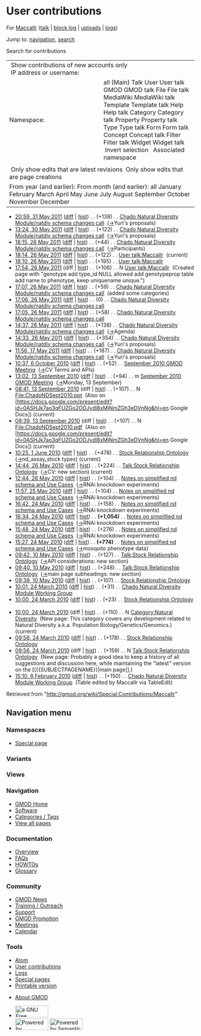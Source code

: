<div id="mw-page-base" class="noprint">

</div>

<div id="mw-head-base" class="noprint">

</div>

<div id="content" class="mw-body" role="main">

<span id="top"></span>

<div id="mw-js-message" style="display:none;">

</div>



# <span dir="auto">User contributions</span>

<div id="bodyContent">

<div id="contentSub">

For <a
href="/mediawiki/index.php?title=User:Maccallr&amp;action=edit&amp;redlink=1"
class="new" title="User:Maccallr (page does not exist)">Maccallr</a>
([talk](/wiki/User_talk:Maccallr "User talk:Maccallr") \| [block
log](/mediawiki/index.php?title=Special:Log/block&page=User%3AMaccallr "Special:Log/block")
\|
[uploads](/wiki/Special:ListFiles/Maccallr "Special:ListFiles/Maccallr")
\| [logs](/wiki/Special:Log/Maccallr "Special:Log/Maccallr"))

</div>

<div id="jump-to-nav" class="mw-jump">

Jump to: [navigation](#mw-navigation), [search](#p-search)

</div>

<div id="mw-content-text">

Search for contributions

<table class="mw-contributions-table">
<colgroup>
<col style="width: 50%" />
<col style="width: 50%" />
</colgroup>
<tbody>
<tr class="odd">
<td colspan="2"> Show contributions of new accounts only<br />
 IP address or username:</td>
</tr>
<tr class="even">
<td class="mw-label">Namespace:</td>
<td>all (Main) Talk User User talk GMOD GMOD talk File File talk
MediaWiki MediaWiki talk Template Template talk Help Help talk Category
Category talk Property Property talk Type Type talk Form Form talk
Concept Concept talk Filter Filter talk Widget Widget talk  
 Invert selection 
 Associated namespace </td>
</tr>
<tr class="odd">
<td colspan="2"></td>
</tr>
<tr class="even">
<td colspan="2"> Only show edits that are latest revisions
 Only show edits that are page creations</td>
</tr>
<tr class="odd">
<td colspan="2">From year (and earlier): From month (and earlier): all
January February March April May June July August September October
November December</td>
</tr>
</tbody>
</table>

- <a
  href="/mediawiki/index.php?title=Chado_Natural_Diversity_Module/natdiv_schema_changes_call&amp;oldid=17723"
  class="mw-changeslist-date"
  title="Chado Natural Diversity Module/natdiv schema changes call">20:59,
  31 May 2011</a>
  ([diff](/mediawiki/index.php?title=Chado_Natural_Diversity_Module/natdiv_schema_changes_call&diff=prev&oldid=17723 "Chado Natural Diversity Module/natdiv schema changes call")
  \|
  [hist](/mediawiki/index.php?title=Chado_Natural_Diversity_Module/natdiv_schema_changes_call&action=history "Chado Natural Diversity Module/natdiv schema changes call"))
  <span class="mw-changeslist-separator">. .</span>
  <span class="mw-plusminus-pos" dir="ltr"
  title="3,200 bytes after change">(+138)</span>‎
  <span class="mw-changeslist-separator">. .</span> <a
  href="/wiki/Chado_Natural_Diversity_Module/natdiv_schema_changes_call"
  class="mw-contributions-title"
  title="Chado Natural Diversity Module/natdiv schema changes call">Chado
  Natural Diversity Module/natdiv schema changes call</a> ‎
  <span class="comment">([→](/wiki/Chado_Natural_Diversity_Module/natdiv_schema_changes_call#Yuri.27s_proposals "Chado Natural Diversity Module/natdiv schema changes call")‎<span dir="auto"><span class="autocomment">Yuri's
  proposals</span></span>)</span>
- <a
  href="/mediawiki/index.php?title=Chado_Natural_Diversity_Module/natdiv_schema_changes_call&amp;oldid=17722"
  class="mw-changeslist-date"
  title="Chado Natural Diversity Module/natdiv schema changes call">13:24,
  30 May 2011</a>
  ([diff](/mediawiki/index.php?title=Chado_Natural_Diversity_Module/natdiv_schema_changes_call&diff=prev&oldid=17722 "Chado Natural Diversity Module/natdiv schema changes call")
  \|
  [hist](/mediawiki/index.php?title=Chado_Natural_Diversity_Module/natdiv_schema_changes_call&action=history "Chado Natural Diversity Module/natdiv schema changes call"))
  <span class="mw-changeslist-separator">. .</span>
  <span class="mw-plusminus-pos" dir="ltr"
  title="3,062 bytes after change">(+122)</span>‎
  <span class="mw-changeslist-separator">. .</span> <a
  href="/wiki/Chado_Natural_Diversity_Module/natdiv_schema_changes_call"
  class="mw-contributions-title"
  title="Chado Natural Diversity Module/natdiv schema changes call">Chado
  Natural Diversity Module/natdiv schema changes call</a> ‎
  <span class="comment">([→](/wiki/Chado_Natural_Diversity_Module/natdiv_schema_changes_call#Yuri.27s_proposals "Chado Natural Diversity Module/natdiv schema changes call")‎<span dir="auto"><span class="autocomment">Yuri's
  proposals</span></span>)</span>
- <a
  href="/mediawiki/index.php?title=Chado_Natural_Diversity_Module/natdiv_schema_changes_call&amp;oldid=17715"
  class="mw-changeslist-date"
  title="Chado Natural Diversity Module/natdiv schema changes call">18:15,
  26 May 2011</a>
  ([diff](/mediawiki/index.php?title=Chado_Natural_Diversity_Module/natdiv_schema_changes_call&diff=prev&oldid=17715 "Chado Natural Diversity Module/natdiv schema changes call")
  \|
  [hist](/mediawiki/index.php?title=Chado_Natural_Diversity_Module/natdiv_schema_changes_call&action=history "Chado Natural Diversity Module/natdiv schema changes call"))
  <span class="mw-changeslist-separator">. .</span>
  <span class="mw-plusminus-pos" dir="ltr"
  title="2,932 bytes after change">(+44)</span>‎
  <span class="mw-changeslist-separator">. .</span> <a
  href="/wiki/Chado_Natural_Diversity_Module/natdiv_schema_changes_call"
  class="mw-contributions-title"
  title="Chado Natural Diversity Module/natdiv schema changes call">Chado
  Natural Diversity Module/natdiv schema changes call</a> ‎
  <span class="comment">([→](/wiki/Chado_Natural_Diversity_Module/natdiv_schema_changes_call#Participants "Chado Natural Diversity Module/natdiv schema changes call")‎<span dir="auto"><span class="autocomment">Participants</span></span>)</span>
- <a href="/mediawiki/index.php?title=User_talk:Maccallr&amp;oldid=17714"
  class="mw-changeslist-date" title="User talk:Maccallr">18:14, 26 May
  2011</a>
  ([diff](/mediawiki/index.php?title=User_talk:Maccallr&diff=prev&oldid=17714 "User talk:Maccallr")
  \|
  [hist](/mediawiki/index.php?title=User_talk:Maccallr&action=history "User talk:Maccallr"))
  <span class="mw-changeslist-separator">. .</span>
  <span class="mw-plusminus-pos" dir="ltr"
  title="423 bytes after change">(+122)</span>‎
  <span class="mw-changeslist-separator">. .</span>
  <a href="/wiki/User_talk:Maccallr" class="mw-contributions-title"
  title="User talk:Maccallr">User talk:Maccallr</a> ‎
  <span class="mw-uctop">(current)</span>
- <a href="/mediawiki/index.php?title=User_talk:Maccallr&amp;oldid=17713"
  class="mw-changeslist-date" title="User talk:Maccallr">18:10, 26 May
  2011</a>
  ([diff](/mediawiki/index.php?title=User_talk:Maccallr&diff=prev&oldid=17713 "User talk:Maccallr")
  \|
  [hist](/mediawiki/index.php?title=User_talk:Maccallr&action=history "User talk:Maccallr"))
  <span class="mw-changeslist-separator">. .</span>
  <span class="mw-plusminus-pos" dir="ltr"
  title="301 bytes after change">(+195)</span>‎
  <span class="mw-changeslist-separator">. .</span>
  <a href="/wiki/User_talk:Maccallr" class="mw-contributions-title"
  title="User talk:Maccallr">User talk:Maccallr</a> ‎
- <a href="/mediawiki/index.php?title=User_talk:Maccallr&amp;oldid=17710"
  class="mw-changeslist-date" title="User talk:Maccallr">17:54, 26 May
  2011</a> (diff \|
  [hist](/mediawiki/index.php?title=User_talk:Maccallr&action=history "User talk:Maccallr"))
  <span class="mw-changeslist-separator">. .</span>
  <span class="mw-plusminus-pos" dir="ltr"
  title="106 bytes after change">(+106)</span>‎
  <span class="mw-changeslist-separator">. .</span> N
  <a href="/wiki/User_talk:Maccallr" class="mw-contributions-title"
  title="User talk:Maccallr">User talk:Maccallr</a> ‎
  <span class="comment">(Created page with "genotype add type_id NULL
  allowed add genotypeprop table add name to phenotype, keep uniquename
  unique.")</span>
- <a
  href="/mediawiki/index.php?title=Chado_Natural_Diversity_Module/natdiv_schema_changes_call&amp;oldid=17703"
  class="mw-changeslist-date"
  title="Chado Natural Diversity Module/natdiv schema changes call">17:07,
  26 May 2011</a>
  ([diff](/mediawiki/index.php?title=Chado_Natural_Diversity_Module/natdiv_schema_changes_call&diff=prev&oldid=17703 "Chado Natural Diversity Module/natdiv schema changes call")
  \|
  [hist](/mediawiki/index.php?title=Chado_Natural_Diversity_Module/natdiv_schema_changes_call&action=history "Chado Natural Diversity Module/natdiv schema changes call"))
  <span class="mw-changeslist-separator">. .</span>
  <span class="mw-plusminus-pos" dir="ltr"
  title="2,254 bytes after change">(+59)</span>‎
  <span class="mw-changeslist-separator">. .</span> <a
  href="/wiki/Chado_Natural_Diversity_Module/natdiv_schema_changes_call"
  class="mw-contributions-title"
  title="Chado Natural Diversity Module/natdiv schema changes call">Chado
  Natural Diversity Module/natdiv schema changes call</a> ‎
  <span class="comment">(added some categories)</span>
- <a
  href="/mediawiki/index.php?title=Chado_Natural_Diversity_Module/natdiv_schema_changes_call&amp;oldid=17702"
  class="mw-changeslist-date"
  title="Chado Natural Diversity Module/natdiv schema changes call">17:06,
  26 May 2011</a>
  ([diff](/mediawiki/index.php?title=Chado_Natural_Diversity_Module/natdiv_schema_changes_call&diff=prev&oldid=17702 "Chado Natural Diversity Module/natdiv schema changes call")
  \|
  [hist](/mediawiki/index.php?title=Chado_Natural_Diversity_Module/natdiv_schema_changes_call&action=history "Chado Natural Diversity Module/natdiv schema changes call"))
  <span class="mw-changeslist-separator">. .</span>
  <span class="mw-plusminus-null" dir="ltr"
  title="2,195 bytes after change">(0)</span>‎
  <span class="mw-changeslist-separator">. .</span> <a
  href="/wiki/Chado_Natural_Diversity_Module/natdiv_schema_changes_call"
  class="mw-contributions-title"
  title="Chado Natural Diversity Module/natdiv schema changes call">Chado
  Natural Diversity Module/natdiv schema changes call</a> ‎
- <a
  href="/mediawiki/index.php?title=Chado_Natural_Diversity_Module/natdiv_schema_changes_call&amp;oldid=17701"
  class="mw-changeslist-date"
  title="Chado Natural Diversity Module/natdiv schema changes call">17:05,
  26 May 2011</a>
  ([diff](/mediawiki/index.php?title=Chado_Natural_Diversity_Module/natdiv_schema_changes_call&diff=prev&oldid=17701 "Chado Natural Diversity Module/natdiv schema changes call")
  \|
  [hist](/mediawiki/index.php?title=Chado_Natural_Diversity_Module/natdiv_schema_changes_call&action=history "Chado Natural Diversity Module/natdiv schema changes call"))
  <span class="mw-changeslist-separator">. .</span>
  <span class="mw-plusminus-pos" dir="ltr"
  title="2,195 bytes after change">(+58)</span>‎
  <span class="mw-changeslist-separator">. .</span> <a
  href="/wiki/Chado_Natural_Diversity_Module/natdiv_schema_changes_call"
  class="mw-contributions-title"
  title="Chado Natural Diversity Module/natdiv schema changes call">Chado
  Natural Diversity Module/natdiv schema changes call</a> ‎
- <a
  href="/mediawiki/index.php?title=Chado_Natural_Diversity_Module/natdiv_schema_changes_call&amp;oldid=17699"
  class="mw-changeslist-date"
  title="Chado Natural Diversity Module/natdiv schema changes call">14:37,
  26 May 2011</a>
  ([diff](/mediawiki/index.php?title=Chado_Natural_Diversity_Module/natdiv_schema_changes_call&diff=prev&oldid=17699 "Chado Natural Diversity Module/natdiv schema changes call")
  \|
  [hist](/mediawiki/index.php?title=Chado_Natural_Diversity_Module/natdiv_schema_changes_call&action=history "Chado Natural Diversity Module/natdiv schema changes call"))
  <span class="mw-changeslist-separator">. .</span>
  <span class="mw-plusminus-pos" dir="ltr"
  title="1,981 bytes after change">(+138)</span>‎
  <span class="mw-changeslist-separator">. .</span> <a
  href="/wiki/Chado_Natural_Diversity_Module/natdiv_schema_changes_call"
  class="mw-contributions-title"
  title="Chado Natural Diversity Module/natdiv schema changes call">Chado
  Natural Diversity Module/natdiv schema changes call</a> ‎
  <span class="comment">([→](/wiki/Chado_Natural_Diversity_Module/natdiv_schema_changes_call#Agenda "Chado Natural Diversity Module/natdiv schema changes call")‎<span dir="auto"><span class="autocomment">Agenda</span></span>)</span>
- <a
  href="/mediawiki/index.php?title=Chado_Natural_Diversity_Module/natdiv_schema_changes_call&amp;oldid=17698"
  class="mw-changeslist-date"
  title="Chado Natural Diversity Module/natdiv schema changes call">14:33,
  26 May 2011</a>
  ([diff](/mediawiki/index.php?title=Chado_Natural_Diversity_Module/natdiv_schema_changes_call&diff=prev&oldid=17698 "Chado Natural Diversity Module/natdiv schema changes call")
  \|
  [hist](/mediawiki/index.php?title=Chado_Natural_Diversity_Module/natdiv_schema_changes_call&action=history "Chado Natural Diversity Module/natdiv schema changes call"))
  <span class="mw-changeslist-separator">. .</span>
  <span class="mw-plusminus-pos" dir="ltr"
  title="1,843 bytes after change">(+354)</span>‎
  <span class="mw-changeslist-separator">. .</span> <a
  href="/wiki/Chado_Natural_Diversity_Module/natdiv_schema_changes_call"
  class="mw-contributions-title"
  title="Chado Natural Diversity Module/natdiv schema changes call">Chado
  Natural Diversity Module/natdiv schema changes call</a> ‎
  <span class="comment">([→](/wiki/Chado_Natural_Diversity_Module/natdiv_schema_changes_call#Yuri.27s_proposals "Chado Natural Diversity Module/natdiv schema changes call")‎<span dir="auto"><span class="autocomment">Yuri's
  proposals</span></span>)</span>
- <a
  href="/mediawiki/index.php?title=Chado_Natural_Diversity_Module/natdiv_schema_changes_call&amp;oldid=17685"
  class="mw-changeslist-date"
  title="Chado Natural Diversity Module/natdiv schema changes call">11:56,
  17 May 2011</a>
  ([diff](/mediawiki/index.php?title=Chado_Natural_Diversity_Module/natdiv_schema_changes_call&diff=prev&oldid=17685 "Chado Natural Diversity Module/natdiv schema changes call")
  \|
  [hist](/mediawiki/index.php?title=Chado_Natural_Diversity_Module/natdiv_schema_changes_call&action=history "Chado Natural Diversity Module/natdiv schema changes call"))
  <span class="mw-changeslist-separator">. .</span>
  <span class="mw-plusminus-pos" dir="ltr"
  title="1,263 bytes after change">(+187)</span>‎
  <span class="mw-changeslist-separator">. .</span> <a
  href="/wiki/Chado_Natural_Diversity_Module/natdiv_schema_changes_call"
  class="mw-contributions-title"
  title="Chado Natural Diversity Module/natdiv schema changes call">Chado
  Natural Diversity Module/natdiv schema changes call</a> ‎
  <span class="comment">([→](/wiki/Chado_Natural_Diversity_Module/natdiv_schema_changes_call#Yuri.27s_proposals "Chado Natural Diversity Module/natdiv schema changes call")‎<span dir="auto"><span class="autocomment">Yuri's
  proposals</span></span>)</span>
- <a
  href="/mediawiki/index.php?title=September_2010_GMOD_Meeting&amp;oldid=14700"
  class="mw-changeslist-date" title="September 2010 GMOD Meeting">10:37, 6
  October 2010</a>
  ([diff](/mediawiki/index.php?title=September_2010_GMOD_Meeting&diff=prev&oldid=14700 "September 2010 GMOD Meeting")
  \|
  [hist](/mediawiki/index.php?title=September_2010_GMOD_Meeting&action=history "September 2010 GMOD Meeting"))
  <span class="mw-changeslist-separator">. .</span>
  <span class="mw-plusminus-pos" dir="ltr"
  title="44,487 bytes after change">(+52)</span>‎
  <span class="mw-changeslist-separator">. .</span>
  <a href="/wiki/September_2010_GMOD_Meeting"
  class="mw-contributions-title"
  title="September 2010 GMOD Meeting">September 2010 GMOD Meeting</a> ‎
  <span class="comment">([→](/wiki/September_2010_GMOD_Meeting#CV_Terms_and_APIs "September 2010 GMOD Meeting")‎<span dir="auto"><span class="autocomment">CV
  Terms and APIs</span></span>)</span>
- <a
  href="/mediawiki/index.php?title=September_2010_GMOD_Meeting&amp;oldid=14459"
  class="mw-changeslist-date" title="September 2010 GMOD Meeting">13:02,
  13 September 2010</a>
  ([diff](/mediawiki/index.php?title=September_2010_GMOD_Meeting&diff=prev&oldid=14459 "September 2010 GMOD Meeting")
  \|
  [hist](/mediawiki/index.php?title=September_2010_GMOD_Meeting&action=history "September 2010 GMOD Meeting"))
  <span class="mw-changeslist-separator">. .</span>
  <span class="mw-plusminus-pos" dir="ltr"
  title="16,321 bytes after change">(+94)</span>‎
  <span class="mw-changeslist-separator">. .</span> m
  <a href="/wiki/September_2010_GMOD_Meeting"
  class="mw-contributions-title"
  title="September 2010 GMOD Meeting">September 2010 GMOD Meeting</a> ‎
  <span class="comment">([→](/wiki/September_2010_GMOD_Meeting#Monday.2C_13_September "September 2010 GMOD Meeting")‎<span dir="auto"><span class="autocomment">Monday,
  13 September</span></span>)</span>
- <a
  href="/mediawiki/index.php?title=File:ChadoNDSept2010.ppt&amp;oldid=14457"
  class="mw-changeslist-date" title="File:ChadoNDSept2010.ppt">08:41, 13
  September 2010</a> (diff \|
  [hist](/mediawiki/index.php?title=File:ChadoNDSept2010.ppt&action=history "File:ChadoNDSept2010.ppt"))
  <span class="mw-changeslist-separator">. .</span>
  <span class="mw-plusminus-pos" dir="ltr"
  title="107 bytes after change">(+107)</span>‎
  <span class="mw-changeslist-separator">. .</span> N
  <a href="/wiki/File:ChadoNDSept2010.ppt" class="mw-contributions-title"
  title="File:ChadoNDSept2010.ppt">File:ChadoNDSept2010.ppt</a> ‎
  <span class="comment">(Also on
  \[https://docs.google.com/present/edit?id=0ASHJk7ao3qFUZGo2ODJydl8xMjNmZGh3eDVnNg&hl=en
  Google Docs\])</span> <span class="mw-uctop">(current)</span>
- <a
  href="/mediawiki/index.php?title=File:ChadoNDSept2010.pdf&amp;oldid=14456"
  class="mw-changeslist-date" title="File:ChadoNDSept2010.pdf">08:39, 13
  September 2010</a> (diff \|
  [hist](/mediawiki/index.php?title=File:ChadoNDSept2010.pdf&action=history "File:ChadoNDSept2010.pdf"))
  <span class="mw-changeslist-separator">. .</span>
  <span class="mw-plusminus-pos" dir="ltr"
  title="107 bytes after change">(+107)</span>‎
  <span class="mw-changeslist-separator">. .</span> N
  <a href="/wiki/File:ChadoNDSept2010.pdf" class="mw-contributions-title"
  title="File:ChadoNDSept2010.pdf">File:ChadoNDSept2010.pdf</a> ‎
  <span class="comment">(Also on
  \[https://docs.google.com/present/edit?id=0ASHJk7ao3qFUZGo2ODJydl8xMjNmZGh3eDVnNg&hl=en
  Google Docs\])</span> <span class="mw-uctop">(current)</span>
- <a
  href="/mediawiki/index.php?title=Stock_Relationship_Ontology&amp;oldid=12802"
  class="mw-changeslist-date" title="Stock Relationship Ontology">10:25, 1
  June 2010</a>
  ([diff](/mediawiki/index.php?title=Stock_Relationship_Ontology&diff=prev&oldid=12802 "Stock Relationship Ontology")
  \|
  [hist](/mediawiki/index.php?title=Stock_Relationship_Ontology&action=history "Stock Relationship Ontology"))
  <span class="mw-changeslist-separator">. .</span>
  <span class="mw-plusminus-pos" dir="ltr"
  title="2,034 bytes after change">(+478)</span>‎
  <span class="mw-changeslist-separator">. .</span>
  <a href="/wiki/Stock_Relationship_Ontology"
  class="mw-contributions-title" title="Stock Relationship Ontology">Stock
  Relationship Ontology</a> ‎
  <span class="comment">([→](/wiki/Stock_Relationship_Ontology#nd_assay_stock_types "Stock Relationship Ontology")‎<span dir="auto"><span class="autocomment">nd_assay_stock
  types</span></span>)</span> <span class="mw-uctop">(current)</span>
- <a
  href="/mediawiki/index.php?title=Talk:Stock_Relationship_Ontology&amp;oldid=12739"
  class="mw-changeslist-date"
  title="Talk:Stock Relationship Ontology">14:44, 26 May 2010</a>
  ([diff](/mediawiki/index.php?title=Talk:Stock_Relationship_Ontology&diff=prev&oldid=12739 "Talk:Stock Relationship Ontology")
  \|
  [hist](/mediawiki/index.php?title=Talk:Stock_Relationship_Ontology&action=history "Talk:Stock Relationship Ontology"))
  <span class="mw-changeslist-separator">. .</span>
  <span class="mw-plusminus-pos" dir="ltr"
  title="758 bytes after change">(+224)</span>‎
  <span class="mw-changeslist-separator">. .</span>
  <a href="/wiki/Talk:Stock_Relationship_Ontology"
  class="mw-contributions-title"
  title="Talk:Stock Relationship Ontology">Talk:Stock Relationship
  Ontology</a> ‎
  <span class="comment">([→](/wiki/Talk:Stock_Relationship_Ontology#CV "Talk:Stock Relationship Ontology")‎<span dir="auto"><span class="autocomment">CV:
  </span> new section</span>)</span>
  <span class="mw-uctop">(current)</span>
- <a
  href="/mediawiki/index.php?title=Notes_on_simplified_nd_schema_and_Use_Cases&amp;oldid=12738"
  class="mw-changeslist-date"
  title="Notes on simplified nd schema and Use Cases">12:44, 26 May
  2010</a>
  ([diff](/mediawiki/index.php?title=Notes_on_simplified_nd_schema_and_Use_Cases&diff=prev&oldid=12738 "Notes on simplified nd schema and Use Cases")
  \|
  [hist](/mediawiki/index.php?title=Notes_on_simplified_nd_schema_and_Use_Cases&action=history "Notes on simplified nd schema and Use Cases"))
  <span class="mw-changeslist-separator">. .</span>
  <span class="mw-plusminus-pos" dir="ltr"
  title="12,859 bytes after change">(+104)</span>‎
  <span class="mw-changeslist-separator">. .</span>
  <a href="/wiki/Notes_on_simplified_nd_schema_and_Use_Cases"
  class="mw-contributions-title"
  title="Notes on simplified nd schema and Use Cases">Notes on simplified
  nd schema and Use Cases</a> ‎
  <span class="comment">([→](/wiki/Notes_on_simplified_nd_schema_and_Use_Cases#RNAi_knockdown_experiments "Notes on simplified nd schema and Use Cases")‎<span dir="auto"><span class="autocomment">RNAi
  knockdown experiments</span></span>)</span>
- <a
  href="/mediawiki/index.php?title=Notes_on_simplified_nd_schema_and_Use_Cases&amp;oldid=12720"
  class="mw-changeslist-date"
  title="Notes on simplified nd schema and Use Cases">11:57, 25 May
  2010</a>
  ([diff](/mediawiki/index.php?title=Notes_on_simplified_nd_schema_and_Use_Cases&diff=prev&oldid=12720 "Notes on simplified nd schema and Use Cases")
  \|
  [hist](/mediawiki/index.php?title=Notes_on_simplified_nd_schema_and_Use_Cases&action=history "Notes on simplified nd schema and Use Cases"))
  <span class="mw-changeslist-separator">. .</span>
  <span class="mw-plusminus-pos" dir="ltr"
  title="12,733 bytes after change">(+104)</span>‎
  <span class="mw-changeslist-separator">. .</span>
  <a href="/wiki/Notes_on_simplified_nd_schema_and_Use_Cases"
  class="mw-contributions-title"
  title="Notes on simplified nd schema and Use Cases">Notes on simplified
  nd schema and Use Cases</a> ‎
  <span class="comment">([→](/wiki/Notes_on_simplified_nd_schema_and_Use_Cases#RNAi_knockdown_experiments "Notes on simplified nd schema and Use Cases")‎<span dir="auto"><span class="autocomment">RNAi
  knockdown experiments</span></span>)</span>
- <a
  href="/mediawiki/index.php?title=Notes_on_simplified_nd_schema_and_Use_Cases&amp;oldid=12679"
  class="mw-changeslist-date"
  title="Notes on simplified nd schema and Use Cases">16:42, 24 May
  2010</a>
  ([diff](/mediawiki/index.php?title=Notes_on_simplified_nd_schema_and_Use_Cases&diff=prev&oldid=12679 "Notes on simplified nd schema and Use Cases")
  \|
  [hist](/mediawiki/index.php?title=Notes_on_simplified_nd_schema_and_Use_Cases&action=history "Notes on simplified nd schema and Use Cases"))
  <span class="mw-changeslist-separator">. .</span>
  <span class="mw-plusminus-pos" dir="ltr"
  title="12,629 bytes after change">(+158)</span>‎
  <span class="mw-changeslist-separator">. .</span>
  <a href="/wiki/Notes_on_simplified_nd_schema_and_Use_Cases"
  class="mw-contributions-title"
  title="Notes on simplified nd schema and Use Cases">Notes on simplified
  nd schema and Use Cases</a> ‎
  <span class="comment">([→](/wiki/Notes_on_simplified_nd_schema_and_Use_Cases#RNAi_knockdown_experiments "Notes on simplified nd schema and Use Cases")‎<span dir="auto"><span class="autocomment">RNAi
  knockdown experiments</span></span>)</span>
- <a
  href="/mediawiki/index.php?title=Notes_on_simplified_nd_schema_and_Use_Cases&amp;oldid=12678"
  class="mw-changeslist-date"
  title="Notes on simplified nd schema and Use Cases">16:34, 24 May
  2010</a>
  ([diff](/mediawiki/index.php?title=Notes_on_simplified_nd_schema_and_Use_Cases&diff=prev&oldid=12678 "Notes on simplified nd schema and Use Cases")
  \|
  [hist](/mediawiki/index.php?title=Notes_on_simplified_nd_schema_and_Use_Cases&action=history "Notes on simplified nd schema and Use Cases"))
  <span class="mw-changeslist-separator">. .</span> **(+1,054)**‎
  <span class="mw-changeslist-separator">. .</span>
  <a href="/wiki/Notes_on_simplified_nd_schema_and_Use_Cases"
  class="mw-contributions-title"
  title="Notes on simplified nd schema and Use Cases">Notes on simplified
  nd schema and Use Cases</a> ‎
  <span class="comment">([→](/wiki/Notes_on_simplified_nd_schema_and_Use_Cases#RNAi_knockdown_experiments "Notes on simplified nd schema and Use Cases")‎<span dir="auto"><span class="autocomment">RNAi
  knockdown experiments</span></span>)</span>
- <a
  href="/mediawiki/index.php?title=Notes_on_simplified_nd_schema_and_Use_Cases&amp;oldid=12677"
  class="mw-changeslist-date"
  title="Notes on simplified nd schema and Use Cases">15:48, 24 May
  2010</a>
  ([diff](/mediawiki/index.php?title=Notes_on_simplified_nd_schema_and_Use_Cases&diff=prev&oldid=12677 "Notes on simplified nd schema and Use Cases")
  \|
  [hist](/mediawiki/index.php?title=Notes_on_simplified_nd_schema_and_Use_Cases&action=history "Notes on simplified nd schema and Use Cases"))
  <span class="mw-changeslist-separator">. .</span>
  <span class="mw-plusminus-pos" dir="ltr"
  title="11,417 bytes after change">(+276)</span>‎
  <span class="mw-changeslist-separator">. .</span>
  <a href="/wiki/Notes_on_simplified_nd_schema_and_Use_Cases"
  class="mw-contributions-title"
  title="Notes on simplified nd schema and Use Cases">Notes on simplified
  nd schema and Use Cases</a> ‎
  <span class="comment">([→](/wiki/Notes_on_simplified_nd_schema_and_Use_Cases#RNAi_knockdown_experiments "Notes on simplified nd schema and Use Cases")‎<span dir="auto"><span class="autocomment">RNAi
  knockdown experiments</span></span>)</span>
- <a
  href="/mediawiki/index.php?title=Notes_on_simplified_nd_schema_and_Use_Cases&amp;oldid=12676"
  class="mw-changeslist-date"
  title="Notes on simplified nd schema and Use Cases">15:27, 24 May
  2010</a>
  ([diff](/mediawiki/index.php?title=Notes_on_simplified_nd_schema_and_Use_Cases&diff=prev&oldid=12676 "Notes on simplified nd schema and Use Cases")
  \|
  [hist](/mediawiki/index.php?title=Notes_on_simplified_nd_schema_and_Use_Cases&action=history "Notes on simplified nd schema and Use Cases"))
  <span class="mw-changeslist-separator">. .</span> **(+774)**‎
  <span class="mw-changeslist-separator">. .</span>
  <a href="/wiki/Notes_on_simplified_nd_schema_and_Use_Cases"
  class="mw-contributions-title"
  title="Notes on simplified nd schema and Use Cases">Notes on simplified
  nd schema and Use Cases</a> ‎
  <span class="comment">([→](/wiki/Notes_on_simplified_nd_schema_and_Use_Cases#mosquito_phenotype_data "Notes on simplified nd schema and Use Cases")‎<span dir="auto"><span class="autocomment">mosquito
  phenotype data</span></span>)</span>
- <a
  href="/mediawiki/index.php?title=Talk:Stock_Relationship_Ontology&amp;oldid=12515"
  class="mw-changeslist-date"
  title="Talk:Stock Relationship Ontology">09:42, 10 May 2010</a>
  ([diff](/mediawiki/index.php?title=Talk:Stock_Relationship_Ontology&diff=prev&oldid=12515 "Talk:Stock Relationship Ontology")
  \|
  [hist](/mediawiki/index.php?title=Talk:Stock_Relationship_Ontology&action=history "Talk:Stock Relationship Ontology"))
  <span class="mw-changeslist-separator">. .</span>
  <span class="mw-plusminus-pos" dir="ltr"
  title="534 bytes after change">(+127)</span>‎
  <span class="mw-changeslist-separator">. .</span>
  <a href="/wiki/Talk:Stock_Relationship_Ontology"
  class="mw-contributions-title"
  title="Talk:Stock Relationship Ontology">Talk:Stock Relationship
  Ontology</a> ‎
  <span class="comment">([→](/wiki/Talk:Stock_Relationship_Ontology#API_considerations "Talk:Stock Relationship Ontology")‎<span dir="auto"><span class="autocomment">API
  considerations: </span> new section</span>)</span>
- <a
  href="/mediawiki/index.php?title=Talk:Stock_Relationship_Ontology&amp;oldid=12514"
  class="mw-changeslist-date"
  title="Talk:Stock Relationship Ontology">09:40, 10 May 2010</a>
  ([diff](/mediawiki/index.php?title=Talk:Stock_Relationship_Ontology&diff=prev&oldid=12514 "Talk:Stock Relationship Ontology")
  \|
  [hist](/mediawiki/index.php?title=Talk:Stock_Relationship_Ontology&action=history "Talk:Stock Relationship Ontology"))
  <span class="mw-changeslist-separator">. .</span>
  <span class="mw-plusminus-pos" dir="ltr"
  title="407 bytes after change">(+248)</span>‎
  <span class="mw-changeslist-separator">. .</span>
  <a href="/wiki/Talk:Stock_Relationship_Ontology"
  class="mw-contributions-title"
  title="Talk:Stock Relationship Ontology">Talk:Stock Relationship
  Ontology</a> ‎
  <span class="comment">([→](/wiki/Talk:Stock_Relationship_Ontology#main_page_subheadings "Talk:Stock Relationship Ontology")‎<span dir="auto"><span class="autocomment">main
  page subheadings: </span> new section</span>)</span>
- <a
  href="/mediawiki/index.php?title=Stock_Relationship_Ontology&amp;oldid=12513"
  class="mw-changeslist-date" title="Stock Relationship Ontology">09:38,
  10 May 2010</a>
  ([diff](/mediawiki/index.php?title=Stock_Relationship_Ontology&diff=prev&oldid=12513 "Stock Relationship Ontology")
  \|
  [hist](/mediawiki/index.php?title=Stock_Relationship_Ontology&action=history "Stock Relationship Ontology"))
  <span class="mw-changeslist-separator">. .</span>
  <span class="mw-plusminus-pos" dir="ltr"
  title="412 bytes after change">(+107)</span>‎
  <span class="mw-changeslist-separator">. .</span>
  <a href="/wiki/Stock_Relationship_Ontology"
  class="mw-contributions-title" title="Stock Relationship Ontology">Stock
  Relationship Ontology</a> ‎
- <a
  href="/mediawiki/index.php?title=Chado_Natural_Diversity_Module_Working_Group&amp;oldid=12175"
  class="mw-changeslist-date"
  title="Chado Natural Diversity Module Working Group">10:01, 24 March
  2010</a>
  ([diff](/mediawiki/index.php?title=Chado_Natural_Diversity_Module_Working_Group&diff=prev&oldid=12175 "Chado Natural Diversity Module Working Group")
  \|
  [hist](/mediawiki/index.php?title=Chado_Natural_Diversity_Module_Working_Group&action=history "Chado Natural Diversity Module Working Group"))
  <span class="mw-changeslist-separator">. .</span>
  <span class="mw-plusminus-pos" dir="ltr"
  title="4,884 bytes after change">(+31)</span>‎
  <span class="mw-changeslist-separator">. .</span>
  <a href="/wiki/Chado_Natural_Diversity_Module_Working_Group"
  class="mw-contributions-title"
  title="Chado Natural Diversity Module Working Group">Chado Natural
  Diversity Module Working Group</a> ‎
- <a
  href="/mediawiki/index.php?title=Stock_Relationship_Ontology&amp;oldid=12174"
  class="mw-changeslist-date" title="Stock Relationship Ontology">10:00,
  24 March 2010</a>
  ([diff](/mediawiki/index.php?title=Stock_Relationship_Ontology&diff=prev&oldid=12174 "Stock Relationship Ontology")
  \|
  [hist](/mediawiki/index.php?title=Stock_Relationship_Ontology&action=history "Stock Relationship Ontology"))
  <span class="mw-changeslist-separator">. .</span>
  <span class="mw-plusminus-pos" dir="ltr"
  title="305 bytes after change">(+23)</span>‎
  <span class="mw-changeslist-separator">. .</span>
  <a href="/wiki/Stock_Relationship_Ontology"
  class="mw-contributions-title" title="Stock Relationship Ontology">Stock
  Relationship Ontology</a> ‎
- <a
  href="/mediawiki/index.php?title=Category:Natural_Diversity&amp;oldid=12173"
  class="mw-changeslist-date" title="Category:Natural Diversity">10:00, 24
  March 2010</a> (diff \|
  [hist](/mediawiki/index.php?title=Category:Natural_Diversity&action=history "Category:Natural Diversity"))
  <span class="mw-changeslist-separator">. .</span>
  <span class="mw-plusminus-pos" dir="ltr"
  title="110 bytes after change">(+110)</span>‎
  <span class="mw-changeslist-separator">. .</span> N
  <a href="/wiki/Category:Natural_Diversity"
  class="mw-contributions-title"
  title="Category:Natural Diversity">Category:Natural Diversity</a> ‎
  <span class="comment">(New page: This category covers any development
  related to Natural Diversity a.k.a. Population
  Biology/Genetics/Genomics.)</span>
  <span class="mw-uctop">(current)</span>
- <a
  href="/mediawiki/index.php?title=Stock_Relationship_Ontology&amp;oldid=12172"
  class="mw-changeslist-date" title="Stock Relationship Ontology">09:58,
  24 March 2010</a>
  ([diff](/mediawiki/index.php?title=Stock_Relationship_Ontology&diff=prev&oldid=12172 "Stock Relationship Ontology")
  \|
  [hist](/mediawiki/index.php?title=Stock_Relationship_Ontology&action=history "Stock Relationship Ontology"))
  <span class="mw-changeslist-separator">. .</span>
  <span class="mw-plusminus-pos" dir="ltr"
  title="282 bytes after change">(+178)</span>‎
  <span class="mw-changeslist-separator">. .</span>
  <a href="/wiki/Stock_Relationship_Ontology"
  class="mw-contributions-title" title="Stock Relationship Ontology">Stock
  Relationship Ontology</a> ‎
- <a
  href="/mediawiki/index.php?title=Talk:Stock_Relationship_Ontology&amp;oldid=12171"
  class="mw-changeslist-date"
  title="Talk:Stock Relationship Ontology">09:56, 24 March 2010</a>
  (diff \|
  [hist](/mediawiki/index.php?title=Talk:Stock_Relationship_Ontology&action=history "Talk:Stock Relationship Ontology"))
  <span class="mw-changeslist-separator">. .</span>
  <span class="mw-plusminus-pos" dir="ltr"
  title="159 bytes after change">(+159)</span>‎
  <span class="mw-changeslist-separator">. .</span> N
  <a href="/wiki/Talk:Stock_Relationship_Ontology"
  class="mw-contributions-title"
  title="Talk:Stock Relationship Ontology">Talk:Stock Relationship
  Ontology</a> ‎ <span class="comment">(New page: Probably a good idea to
  keep a history of all suggestions and discussion here, while
  maintaining the "latest" version on the \[\[{{SUBJECTPAGENAME}}\|main
  page\]\].)</span>
- <a
  href="/mediawiki/index.php?title=Chado_Natural_Diversity_Module_Working_Group&amp;oldid=11912"
  class="mw-changeslist-date"
  title="Chado Natural Diversity Module Working Group">15:10, 8 February
  2010</a>
  ([diff](/mediawiki/index.php?title=Chado_Natural_Diversity_Module_Working_Group&diff=prev&oldid=11912 "Chado Natural Diversity Module Working Group")
  \|
  [hist](/mediawiki/index.php?title=Chado_Natural_Diversity_Module_Working_Group&action=history "Chado Natural Diversity Module Working Group"))
  <span class="mw-changeslist-separator">. .</span>
  <span class="mw-plusminus-pos" dir="ltr"
  title="4,551 bytes after change">(+150)</span>‎
  <span class="mw-changeslist-separator">. .</span>
  <a href="/wiki/Chado_Natural_Diversity_Module_Working_Group"
  class="mw-contributions-title"
  title="Chado Natural Diversity Module Working Group">Chado Natural
  Diversity Module Working Group</a> ‎ <span class="comment">(Table
  edited by Maccallr via TableEdit)</span>

</div>

<div class="printfooter">

Retrieved from "<http://gmod.org/wiki/Special:Contributions/Maccallr>"

</div>

<div id="catlinks" class="catlinks catlinks-allhidden">

</div>

<div class="visualClear">

</div>

</div>

</div>

<div id="mw-navigation">

## Navigation menu

<div id="mw-head">



<div id="left-navigation">

<div id="p-namespaces" class="vectorTabs" role="navigation"
aria-labelledby="p-namespaces-label">

### Namespaces

- <span id="ca-nstab-special">[Special
  page](/wiki/Special:Contributions/Maccallr "This is a special page, you cannot edit the page itself")</span>

</div>

<div id="p-variants" class="vectorMenu emptyPortlet" role="navigation"
aria-labelledby="p-variants-label">

### 

### Variants[](#)

<div class="menu">

</div>

</div>

</div>

<div id="right-navigation">

<div id="p-views" class="vectorTabs emptyPortlet" role="navigation"
aria-labelledby="p-views-label">

### Views

</div>



</div>



</div>

</div>

</div>

<div id="mw-panel">

<div id="p-logo" role="banner">

<a href="/wiki/Main_Page"
style="background-image: url(http://gmod.org/images/GMOD-cogs.png);"
title="Visit the main page"></a>

</div>

<div id="p-Navigation" class="portal" role="navigation"
aria-labelledby="p-Navigation-label">

### Navigation

<div class="body">

- <span id="n-GMOD-Home">[GMOD Home](/wiki/Main_Page)</span>
- <span id="n-Software">[Software](/wiki/GMOD_Components)</span>
- <span id="n-Categories-.2F-Tags">[Categories /
  Tags](/wiki/Categories)</span>
- <span id="n-View-all-pages">[View all
  pages](/wiki/Special:AllPages)</span>

</div>

</div>

<div id="p-Documentation" class="portal" role="navigation"
aria-labelledby="p-Documentation-label">

### Documentation

<div class="body">

- <span id="n-Overview">[Overview](/wiki/Overview)</span>
- <span id="n-FAQs">[FAQs](/wiki/Category:FAQ)</span>
- <span id="n-HOWTOs">[HOWTOs](/wiki/Category:HOWTO)</span>
- <span id="n-Glossary">[Glossary](/wiki/Glossary)</span>

</div>

</div>

<div id="p-Community" class="portal" role="navigation"
aria-labelledby="p-Community-label">

### Community

<div class="body">

- <span id="n-GMOD-News">[GMOD News](/wiki/GMOD_News)</span>
- <span id="n-Training-.2F-Outreach">[Training /
  Outreach](/wiki/Training_and_Outreach)</span>
- <span id="n-Support">[Support](/wiki/Support)</span>
- <span id="n-GMOD-Promotion">[GMOD
  Promotion](/wiki/GMOD_Promotion)</span>
- <span id="n-Meetings">[Meetings](/wiki/Meetings)</span>
- <span id="n-Calendar">[Calendar](/wiki/Calendar)</span>

</div>

</div>

<div id="p-tb" class="portal" role="navigation"
aria-labelledby="p-tb-label">

### Tools

<div class="body">

- <span id="feedlinks"><a
  href="http://gmod.org/mediawiki/index.php?title=Special:Contributions/Maccallr&amp;feed=atom"
  id="feed-atom" class="feedlink" rel="alternate"
  type="application/atom+xml" title="Atom feed for this page">Atom</a></span>
- <span id="t-contributions">[User
  contributions](/wiki/Special:Contributions/Maccallr "A list of contributions of this user")</span>
- <span id="t-log">[Logs](/wiki/Special:Log/Maccallr)</span>
- <span id="t-specialpages"><a href="/wiki/Special:SpecialPages" accesskey="q"
  title="A list of all special pages [q]">Special pages</a></span>
- <span id="t-print"><a
  href="/mediawiki/index.php?title=Special:Contributions/Maccallr&amp;printable=yes"
  rel="alternate" accesskey="p"
  title="Printable version of this page [p]">Printable version</a></span>

</div>

</div>

</div>

</div>

<div id="footer" role="contentinfo">

- <span id="footer-places-about">[About
  GMOD](/wiki/GMOD:About "GMOD:About")</span>

<!-- -->

- <span id="footer-copyrightico">[<img src="http://www.gnu.org/graphics/gfdl-logo-small.png" width="88"
  height="31" alt="a GNU Free Documentation License" />](http://www.gnu.org/licenses/fdl-1.3.html)</span>
- <span id="footer-poweredbyico">[<img src="/mediawiki/skins/common/images/poweredby_mediawiki_88x31.png"
  width="88" height="31" alt="Powered by MediaWiki" />](//www.mediawiki.org/)
  [<img
  src="/mediawiki/extensions/SemanticMediaWiki/includes/../resources/images/smw_button.png"
  width="88" height="31" alt="Powered by Semantic MediaWiki" />](https://www.semantic-mediawiki.org/wiki/Semantic_MediaWiki)</span>

<div style="clear:both">

</div>

</div>
